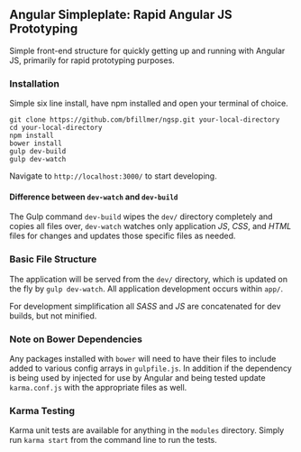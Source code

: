 
## Angular Simpleplate: Rapid Angular JS Prototyping

Simple front-end structure for quickly getting up and running with Angular JS, primarily for rapid prototyping purposes.

### Installation

Simple six line install, have npm installed and open your terminal of choice.

```
git clone https://github.com/bfillmer/ngsp.git your-local-directory
cd your-local-directory
npm install
bower install
gulp dev-build
gulp dev-watch
```

Navigate to `http://localhost:3000/` to start developing.

#### Difference between `dev-watch` and `dev-build`

The Gulp command `dev-build` wipes the `dev/` directory completely and copies all files over, `dev-watch` watches only application *JS*, *CSS*, and *HTML* files for changes and updates those specific files as needed.

### Basic File Structure

The application will be served from the `dev/` directory, which is updated on the fly by `gulp dev-watch`. All application development occurs within `app/`.

For development simplification all *SASS* and *JS* are concatenated for dev builds, but not minified.

### Note on Bower Dependencies

Any packages installed with `bower` will need to have their files to include added to various config arrays in `gulpfile.js`. In addition if the dependency is being used by injected for use by Angular and being tested update `karma.conf.js` with the appropriate files as well.

### Karma Testing

Karma unit tests are available for anything in the `modules` directory. Simply run `karma start` from the command line to run the tests.